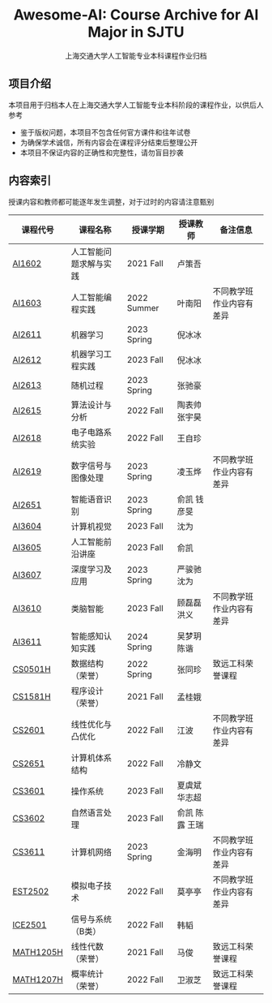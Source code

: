 <h1 align="center">
Awesome-AI: Course Archive for AI Major in SJTU
</h1>
<p align="center">
上海交通大学人工智能专业本科课程作业归档
</p>

## 项目介绍

本项目用于归档本人在上海交通大学人工智能专业本科阶段的课程作业，以供后人参考

* 鉴于版权问题，本项目不包含任何官方课件和往年试卷
* 为确保学术诚信，所有内容会在课程评分结束后整理公开
* 本项目不保证内容的正确性和完整性，请勿盲目抄袭

## 内容索引

授课内容和教师都可能逐年发生调整，对于过时的内容请注意甄别

| 课程代号                                    | 课程名称               | 授课学期    | 授课教师      | 备注信息                 |
| ------------------------------------------- | ---------------------- | ----------- | ------------- | ------------------------ |
| [AI1602](./AI1602%20人工智能问题求解与实践) | 人工智能问题求解与实践 | 2021 Fall   | 卢策吾        |                          |
| [AI1603](./AI1603%20人工智能编程实践)       | 人工智能编程实践       | 2022 Summer | 叶南阳        | 不同教学班作业内容有差异 |
| [AI2611](./AI2611%20机器学习)               | 机器学习               | 2023 Spring | 倪冰冰        |                          |
| [AI2612](./AI2612%20机器学习工程实践)       | 机器学习工程实践       | 2023 Fall   | 倪冰冰        |                          |
| [AI2613](./AI2613%20随机过程)               | 随机过程               | 2023 Spring | 张驰豪        |                          |
| [AI2615](./AI2615%20算法设计与分析)         | 算法设计与分析         | 2022 Fall   | 陶表帅 张宇昊 |                          |
| [AI2618](AI2618%20电子电路系统实验)         | 电子电路系统实验       | 2022 Fall   | 王自珍        |                          |
| [AI2619](./AI2619%20数字信号与图像处理)     | 数字信号与图像处理     | 2023 Spring   | 凌玉烨        | 不同教学班作业内容有差异 |
| [AI2651](./AI2651%20智能语音识别)           | 智能语音识别           | 2023 Spring   | 俞凯 钱彦旻        |                          |
| [AI3604](./AI3604%20计算机视觉)             | 计算机视觉             | 2023 Fall   | 沈为        |                          |
| [AI3605](./AI3605%20人工智能前沿讲座)       | 人工智能前沿讲座       | 2023 Fall   | 俞凯        |                          |
| [AI3607](./AI3607%20深度学习及应用)       | 深度学习及应用       | 2023 Spring   | 严骏驰 沈为        |                          |
| [AI3610](./AI3610%20类脑智能)       | 类脑智能       | 2023 Fall   | 顾磊磊 洪义        | 不同教学班作业内容有差异 |
| [AI3611](./AI3611%20智能感知认知实践) | 智能感知认知实践 | 2024 Spring | 吴梦玥 陈谐 |  |
| [CS0501H](./CS0501H%20数据结构)       | 数据结构（荣誉）       | 2022 Spring   | 张同珍        | 致远工科荣誉课程 |
| [CS1581H](./CS1581H%20程序设计)       | 程序设计（荣誉）       | 2021 Fall   | 孟桂娥        |            |
| [CS2601](./CS2601%20线性优化与凸优化)     | 线性优化与凸优化       | 2022 Fall   | 江波        | 不同教学班作业内容有差异 |
| [CS2651](./CS2651%20计算机体系结构)     | 计算机体系结构       | 2022 Fall   | 冷静文        |                         |
| [CS3601](./CS3601%20操作系统)     | 操作系统       | 2023 Fall   | 夏虞斌 华志超        |                         |
| [CS3602](./CS3602%20自然语言处理)     | 自然语言处理       | 2023 Fall   | 俞凯 陈露 王瑞        |                         |
| [CS3611](./CS3611%20计算机网络)     | 计算机网络       | 2023 Spring   | 金海明        | 不同教学班作业内容有差异 |
| [EST2502](./EST2502%20模拟电子技术)     | 模拟电子技术       | 2022 Fall   | 莫亭亭        | 不同教学班作业内容有差异 |
| [ICE2501](./ICE2501%20信号与系统)     | 信号与系统（B类）   | 2022 Fall   | 韩韬        |                      |
| [MATH1205H](./MATH1205H%20线性代数)     | 线性代数（荣誉）   | 2021 Fall   | 马俊        | 致远工科荣誉课程         |
| [MATH1207H](./MATH1207H%20概率统计)     | 概率统计（荣誉）   | 2022 Fall   | 卫淑芝        | 致远工科荣誉课程         |
